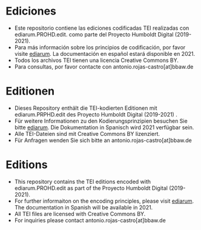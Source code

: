 # Ediciones

- Este repositorio contiene las ediciones codificadas TEI realizadas con ediarum.PROHD.edit. como parte del Proyecto Humboldt Digital (2019-2021).
- Para más información sobre los principios de codificación, por favor visite [ediarum](https://www.ediarum.org/docs/ediarum.BASE.manual/). La documentación en español estará disponible en 2021.
- Todos los archivos TEI tienen una licencia Creative Commons BY. 
- Para consultas, por favor contacte con antonio.rojas-castro[at]bbaw.de

# Editionen

- Dieses Repository enthält die TEI-kodierten Editionen mit ediarum.PRPHD.edit des Proyecto Humboldt Digital (2019-2021) .
- Für weitere Informationen zu den Kodierungsprinzipien besuchen Sie bitte [ediarum](https://www.ediarum.org/docs/ediarum.BASE.manual/). Die Dokumentation in Spanisch wird 2021 verfügbar sein.
- Alle TEI-Dateien sind mit Creative Commons BY lizenziert. 
- Für Anfragen wenden Sie sich bitte an antonio.rojas-castro[at]bbaw.de

# Editions

- This repository contains the TEI editions encoded with ediarum.PROHD.edit as part of the Proyecto Humboldt Digital (2019-2021).
- For further informaiton on the encoding principles, please visit [ediarum](https://www.ediarum.org/docs/ediarum.BASE.manual/). The documentation in Spanish will be available in 2021.
- All TEI files are licensed with Creative Commons BY. 
- For inquiries please contact antonio.rojas-castro[at]bbaw.de

